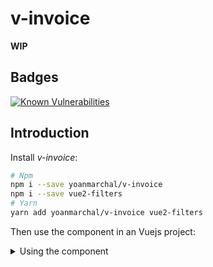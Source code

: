 # v-invoice

**WIP**

## Badges

[![Known Vulnerabilities](https://snyk.io/test/github/yoanmarchal/v-invoice/badge.svg)](https://snyk.io/test/github/yoanmarchal/v-invoice)


## Introduction

Install *v-invoice*:

```bash
# Npm
npm i --save yoanmarchal/v-invoice
npm i --save vue2-filters
# Yarn
yarn add yoanmarchal/v-invoice vue2-filters
```

Then use the component in an Vuejs project:

<p>
<details><summary>Using the component</summary><br>

```js
<template>
  <div id="app">
    <Devis :devis='devis' />
  </div>
</template>

<script>
import Devis from 'v-invoice'
export default {
  name: 'app',
  components: {
    Devis
  },
  data () {
    return {
      devis: {
        from:{
          "title": "Menard EI",
          "road": "766 Bonnet de Solférino",
          "postalcode": "59828",
          "city": "West Emilieton",
          "siret": "51280090500014",
          "logo": "data:image/svg+xml;charset=UTF-8,%3Csvg%20xmlns%3D%22http%3A%2F%2Fwww.w3.org%2F2000%2Fsvg%22%20version%3D%221.1%22%20baseProfile%3D%22full%22%20width%3D%22undefined%22%20height%3D%22undefined%22%3E%20%3Crect%20width%3D%22100%25%22%20height%3D%22100%25%22%20fill%3D%22grey%22%2F%3E%20%20%3Ctext%20x%3D%220%22%20y%3D%2220%22%20font-size%3D%2220%22%20text-anchor%3D%22start%22%20fill%3D%22white%22%3Eundefinedxundefined%3C%2Ftext%3E%20%3C%2Fsvg%3E"
        },
        to:{
          "id": 0,
          "first_name": "Valentin",
          "last_name": "Dubois",
          "title": "Menard EI",
          "road": "766 Bonnet de Solférino",
          "postalcode": "59828",
          "city": "West Emilieton",
          "cellPhone": "0193952050",
          "officePhone": "+33 191765562",
          "website": "http://léo.info",
          "email": "Arthur.Jacquet9@gmail.com",
        },
        id: 1,
        date: "2017-10-01T15:17:30.865Z",
        products:[
          {
            "id": 1,
            "title": "Unbranded Granite Bacon",
            "ref": "#1",
            "price": "132.00",
            "quantity":3,
          },
          {
            "id": 5,
            "title": "Unbranded Wooden Table",
            "ref": "#5",
            "price": "19.00",
            "quantity": 5,
          }
        ],
        alreadypaid: 50,
        paymentmode:"chèque"
      }
    }
  }
}
</script>

<style lang="scss">
  @import "~v-invoice/dist/Invoice.css";
</style>

```



## Contributing

1. Fork it!
2. Create your feature branch: `git checkout -b my-new-feature`
3. Commit your changes: `git commit -am 'Add some feature'`
4. Push to the branch: `git push origin my-new-feature`
5. Submit a pull request :D
